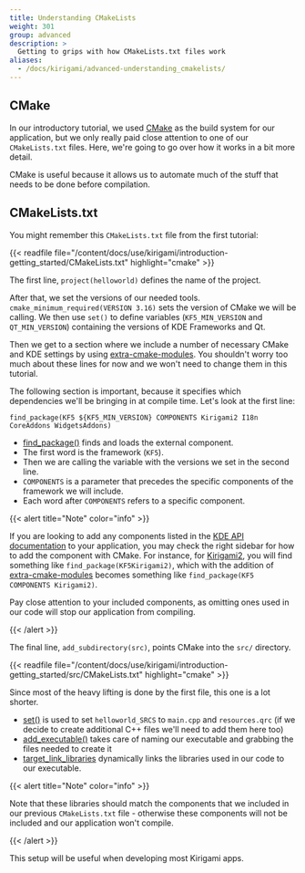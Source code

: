 ```yaml
---
title: Understanding CMakeLists
weight: 301
group: advanced
description: > 
  Getting to grips with how CMakeLists.txt files work
aliases:
  - /docs/kirigami/advanced-understanding_cmakelists/
---
```


## CMake
In our introductory tutorial, we used [CMake](https://cmake.org/) as the build system for our application, but we only really paid close attention to one of our `CMakeLists.txt` files. Here, we're going to go over how it works in a bit more detail.

CMake is useful because it allows us to automate much of the stuff that needs to be done before compilation.

## CMakeLists.txt

You might remember this `CMakeLists.txt` file from the first tutorial:

{{< readfile file="/content/docs/use/kirigami/introduction-getting_started/CMakeLists.txt" highlight="cmake" >}}

The first line, `project(helloworld)` defines the name of the project.

After that, we set the versions of our needed tools. `cmake_minimum_required(VERSION 3.16)` sets the version of CMake we will be calling. We then use `set()` to define variables (`KF5_MIN_VERSION` and `QT_MIN_VERSION`) containing the versions of KDE Frameworks and Qt.

Then we get to a section where we include a number of necessary CMake and KDE settings by using [extra-cmake-modules](https://api.kde.org/ecm/). You shouldn't worry too much about these lines for now and we won't need to change them in this tutorial.

The following section is important, because it specifies which dependencies we'll be bringing in at compile time. Let's look at the first line: 

`find_package(KF5 ${KF5_MIN_VERSION} COMPONENTS Kirigami2 I18n CoreAddons WidgetsAddons)`
- [find_package()](https://cmake.org/cmake/help/latest/command/find_package.html) finds and loads the external component.
- The first word is the framework (`KF5`).
- Then we are calling the variable with the versions we set in the second line.
- `COMPONENTS` is a parameter that precedes the specific components of the framework we will include.
- Each word after `COMPONENTS` refers to a specific component.

{{< alert title="Note" color="info" >}}

If you are looking to add any components listed in the [KDE API documentation](https://api.kde.org/) to your application, you may check the right sidebar for how to add the component with CMake. For instance, for [Kirigami2](docs:kirigami2;), you will find something like `find_package(KF5Kirigami2)`, which with the addition of [extra-cmake-modules](https://api.kde.org/ecm/) becomes something like `find_package(KF5 COMPONENTS Kirigami2)`.

Pay close attention to your included components, as omitting ones used in our code will stop our application from compiling.

{{< /alert >}}

The final line, `add_subdirectory(src)`, points CMake into the `src/` directory.

{{< readfile file="/content/docs/use/kirigami/introduction-getting_started/src/CMakeLists.txt" highlight="cmake" >}}

Since most of the heavy lifting is done by the first file, this one is a lot shorter.

- [set()](https://cmake.org/cmake/help/latest/command/set.html) is used to set `helloworld_SRCS` to `main.cpp` and `resources.qrc` (if we decide to create additional C++ files we'll need to add them here too)
- [add_executable()](https://cmake.org/cmake/help/latest/command/add_executable.html) takes care of naming our executable and grabbing the files needed to create it
- [target_link_libraries](https://cmake.org/cmake/help/latest/command/target_link_libraries.html) dynamically links the libraries used in our code to our executable.

{{< alert title="Note" color="info" >}}

Note that these libraries should match the components that we included in our previous `CMakeLists.txt` file - otherwise these components will not be included and our application won't compile.

{{< /alert >}}

This setup will be useful when developing most Kirigami apps.
